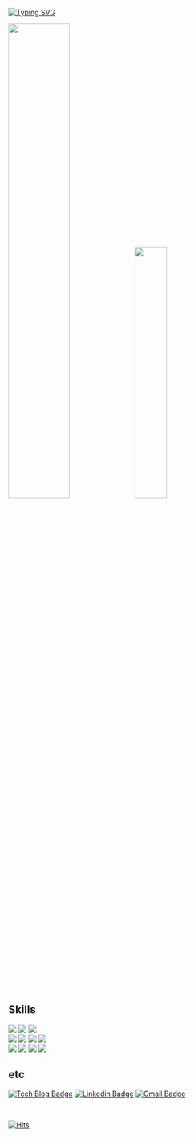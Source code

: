 <div>
	
<!--
![header](https://capsule-render.vercel.app/api?type=rect&color=gradient&height=80&section=header&text=Sohee%20Kim&fontSize=40&animation=twinkling)
-->

<!--
[![Typing SVG](https://readme-typing-svg.herokuapp.com/?color=9D9ED2&size=20&center=true&vCenter=true&lines=Hi+there,+I'm+sohee)](https://git.io/typing-svg)
-->
	
[![Typing SVG](https://readme-typing-svg.herokuapp.com/?color=FF6F61&size=20&lines=Hi+there👋+I'm+Sohee)](https://git.io/typing-svg)


<!--

## Hi there 👋

-->

	
<!-- &hide=stars,commits,prs,issues,contribs -->

<!--	
![Anurag's GitHub stats](https://github-readme-stats.vercel.app/api?username=shkim-123&theme=aura_dark&show_icons=true&hide=prs&hide_border=true)
[![Top Langs](https://github-readme-stats.vercel.app/api/top-langs/?username=shkim-123&theme=aura_dark&layout=compact&hide_border=true)](https://github.com/anuraghazra/github-readme-stats)
-->
	
<img src="https://github-readme-stats.vercel.app/api?username=shkim-123&theme=aura_dark&show_icons=true&hide_border=true&hide=prs" width=49.2% />
<img src="https://github-readme-stats.vercel.app/api/top-langs/?username=shkim-123&theme=aura_dark&layout=compact&hide_border=true" width=35.8% />
	
	
	
## Skills

<img src="https://img.shields.io/badge/Java-007396?style=flat-square&logo=Java&logoColor=white"/>
<img src="https://img.shields.io/badge/Spring-6DB33F?style=flat-square&logo=Spring&logoColor=white"/>
<img src="https://img.shields.io/badge/Oracle-F80000?style=flat-square&logo=Oracle&logoColor=white"/>
	
<br/>	

<img src="https://img.shields.io/badge/HTML5-E34F26?style=flat-square&logo=HTML5&logoColor=white"/>
<img src="https://img.shields.io/badge/CSS3-1572B6?style=flat-square&logo=CSS3&logoColor=white"/>	
<img src="https://img.shields.io/badge/JavaScript-F7DF1E?style=flat-square&logo=JavaScript&logoColor=black"/>
<img src="https://img.shields.io/badge/Vue.js-4FC08D?style=flat-square&logo=Vue.js&logoColor=white"/>

<br/>

<img src="https://img.shields.io/badge/GitHub-181717?style=flat-square&logo=GitHub&logoColor=white"/>	
<img src="https://img.shields.io/badge/Notion-000000?style=flat-square&logo=Notion&logoColor=white"/>	
<img src="https://img.shields.io/badge/Jira-0052CC?style=flat-square&logo=Jira&logoColor=white"/>		
<img src="https://img.shields.io/badge/Confluence-172B4D?style=flat-square&logo=Confluence&logoColor=white"/>	

<br/>
	
## etc	
	
[![Tech Blog Badge](http://img.shields.io/badge/-Tech%20blog-black?style=flat-square&logo=github&link=https://https://shkim-123.github.io/)](https://shkim-123.github.io/)
[![Linkedin Badge](https://img.shields.io/badge/-LinkedIn-blue?style=flat-square&logo=Linkedin&logoColor=white&link=https://www.linkedin.com/in/sohee-kim-7674ab155/)](https://www.linkedin.com/in/sohee-kim-7674ab155/) 
[![Gmail Badge](https://img.shields.io/badge/Gmail-d14836?style=flat-square&logo=Gmail&logoColor=white&link=mailto:asaash133@gmail.com)](mailto:asaash133@gmail.com)	

<br/>
	
[![Hits](https://hits.seeyoufarm.com/api/count/incr/badge.svg?url=https%3A%2F%2Fgithub.com%2Fshkim-123&count_bg=%2377ADE7&title_bg=%23787474&icon=&icon_color=%23E7E7E7&title=hits&edge_flat=false)](https://hits.seeyoufarm.com)
	
</div>

<!--

뱃지 url
https://simpleicons.org/?q=html

stats & language
https://github.com/anuraghazra/github-readme-stats#demo-1

-->


